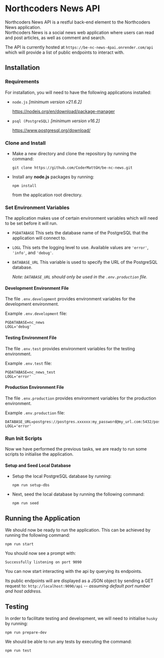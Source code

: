 # Northcoders News API

Northcoders News API is a restful back-end element to the Northcoders News application.  
Northcoders News is a social news web application where users can read and post 
articles, as well as comment and search.

The API is currently hosted at `https://be-nc-news-4pai.onrender.com/api` which
will provide a list of public endpoints to interact with.

## Installation

### Requirements

For installation, you will need to have the following applications installed:

* `node.js` <i>[minimum version v21.6.2]</i>

  https://nodejs.org/en/download/package-manager

* `psql (PostgreSQL)` <i>[minimum version v16.2]</i>

  https://www.postgresql.org/download/

### Clone and Install

* Make a new directory and clone the repository by running the command:
  
  `git clone https://github.com/CoderMattGH/be-nc-news.git`

* Install any <b>node.js</b> packages by running:
  
  `npm install`

  from the application root directory.

### Set Environment Variables

The application makes use of certain environment variables which will need to
be set before it will run.

* `PGDATABASE` This sets the database name of the PostgreSQL that the application
will connect to.

* `LOGL` This sets the logging level to use.  Available values are `'error'`, 
`'info'`, and `'debug'`.

* `DATABASE_URL` This variable is used to specify the URL of the PostgreSQL database. 
  
  <i>Note: `DATABASE_URL` should only be used in the `.env.production` file.</i>

#### Development Environment File

The file `.env.development` provides environment variables for the development environment.  

Example `.env.development` file:

```
PGDATABASE=nc_news
LOGL='debug'
```

#### Testing Environment File

The file `.env.test` provides environment variables for the testing environment.  

Example `.env.test` file:

```
PGDATABASE=nc_news_test
LOGL='error'
```

#### Production Environment File

The file `.env.production` provides environment variables for the production environment.  

Example `.env.production` file:

```
DATABASE_URL=postgres://postgres.xxxxxx:my_password@my_url.com:5432/postgres
LOGL='error'
```

### Run Init Scripts

Now we have performed the previous tasks, we are ready to run some scripts to
initialise the application.

#### Setup and Seed Local Database

* Setup the local PostgreSQL database by running:
   
  `npm run setup-dbs`

* Next, seed the local database by running the following command:

  `npm run seed`

## Running the Application

We should now be ready to run the application.  This can be achieved by running
 the following command:

 `npm run start`

 You should now see a prompt with:

 ```
 Successfully listening on port 9090
 ```

 You can now start interacting with the api by querying its endpoints.

 Its public endpoints will are displayed as a JSON object by sending a GET
  request to: `http://localhost:9090/api` -- <i>assuming default port number and host address.</i>

## Testing

In order to facilitate testing and development, we will need to initialise `husky`
by running: 

`npm run prepare-dev`

We should be able to run any tests by executing the command:

`npm run test`